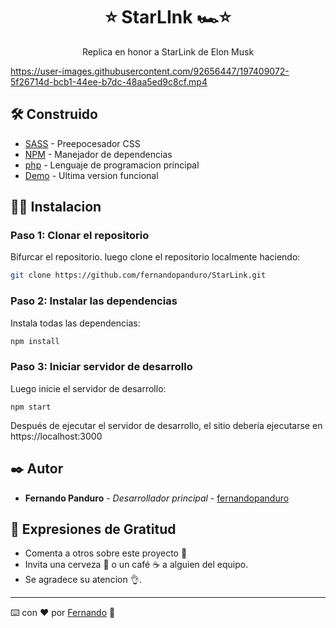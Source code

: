 <h1 align="center"> ⭐ StarLInk 🏎⭐ </h1>

<p align="center"> Replica en honor a StarLink de Elon Musk  </p> 



https://user-images.githubusercontent.com/92656447/197409072-5f26714d-bcb1-44ee-b7dc-48aa5ed9c8cf.mp4



## 🛠️ Construido 

* [SASS](https://sass-lang.com/) - Preepocesador CSS
* [NPM](https://www.npmjs.com/) - Manejador de dependencias
* [php](https://www.php.net/manual/es/intro-whatis.php) - Lenguaje de programacion principal
* [Demo]() - Ultima version funcional

## 🧑‍💻 Instalacion 

### Paso 1: Clonar el repositorio

Bifurcar el repositorio. luego clone el repositorio localmente haciendo:

```bash
git clone https://github.com/fernandopanduro/StarLink.git
```

### Paso 2: Instalar las dependencias

Instala todas las dependencias:

```bash
npm install
```

### Paso 3: Iniciar servidor de desarrollo

Luego inicie el servidor de desarrollo:
```
npm start
```
Después de ejecutar el servidor de desarrollo, el sitio debería ejecutarse en https://localhost:3000


## ✒️ Autor 

* **Fernando Panduro** - *Desarrollador principal* - [fernandopanduro](https://github.com/fernandopanduro)


## 🎁 Expresiones de Gratitud 

* Comenta a otros sobre este proyecto 📢
* Invita una cerveza 🍺 o un café ☕ a alguien del equipo. 
* Se agradece su atencion 👌.



---
⌨️ con ❤️ por [Fernando](https://github.com/fernandopanduro) 👑




